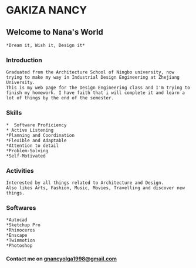 # GAKIZA NANCY
## Welcome to Nana's World
    *Dream it, Wish it, Design it*

### Introduction
    Graduated from the Architecture School of Ningbo university, now trying to make my way in Industrial Design Engineering at Zhejiang University.
    This is my web page for the Design Engineering class and I'm trying to finish my homework. I have faith that i will complete it and learn a lot of things by the end of the semester.

### Skills
    *  Software Proficiency
    * Active Listening
    *Planning and Coordination
    *Flexible and Adaptable
    *Attention to detail
    *Problem-Solving
    *Self-Motivated

### Activities
    Interested by all things related to Architecture and Design. 
    Also likes Arts, Fashion, Music, Movies, Travelling and discover new things.

### Softwares
    *Autocad
    *Sketchup Pro
    *Rhinoceros
    *Enscape
    *Twinmotion
    *Photoshop


#### Contact me on gnancyolga1998@gmail.com

    
    
 

